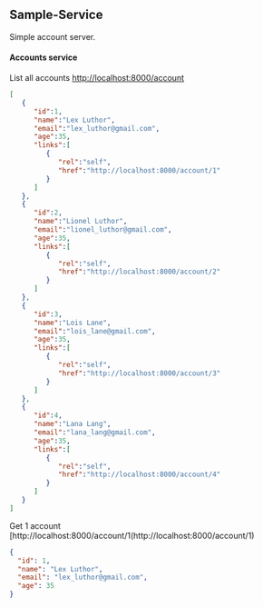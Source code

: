 ## Sample-Service
Simple account server.

#### Accounts service
List all accounts [http://localhost:8000/account](http://localhost:8000/account)
```json
[  
   {  
      "id":1,
      "name":"Lex Luthor",
      "email":"lex_luthor@gmail.com",
      "age":35,
      "links":[  
         {  
            "rel":"self",
            "href":"http://localhost:8000/account/1"
         }
      ]
   },
   {  
      "id":2,
      "name":"Lionel Luthor",
      "email":"lionel_luthor@gmail.com",
      "age":35,
      "links":[  
         {  
            "rel":"self",
            "href":"http://localhost:8000/account/2"
         }
      ]
   },
   {  
      "id":3,
      "name":"Lois Lane",
      "email":"lois_lane@gmail.com",
      "age":35,
      "links":[  
         {  
            "rel":"self",
            "href":"http://localhost:8000/account/3"
         }
      ]
   },
   {  
      "id":4,
      "name":"Lana Lang",
      "email":"lana_lang@gmail.com",
      "age":35,
      "links":[  
         {  
            "rel":"self",
            "href":"http://localhost:8000/account/4"
         }
      ]
   }
]
```

Get 1 account [http://localhost:8000/account/1(http://localhost:8000/account/1)
```json
{
  "id": 1,
  "name": "Lex Luthor",
  "email": "lex_luthor@gmail.com",
  "age": 35
}
```